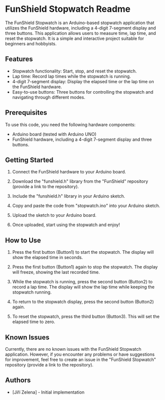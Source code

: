 # FunShield Stopwatch Readme

The FunShield Stopwatch is an Arduino-based stopwatch application that utilizes the FunShield hardware, including a 4-digit 7-segment display and three buttons. This application allows users to measure time, lap time, and reset the stopwatch. It is a simple and interactive project suitable for beginners and hobbyists.

## Features

- Stopwatch functionality: Start, stop, and reset the stopwatch.
- Lap time: Record lap times while the stopwatch is running.
- 4-digit 7-segment display: Display the elapsed time or the lap time on the FunShield hardware.
- Easy-to-use buttons: Three buttons for controlling the stopwatch and navigating through different modes.

## Prerequisites

To use this code, you need the following hardware components:

- Arduino board (tested with Arduino UNO)
- FunShield hardware, including a 4-digit 7-segment display and three buttons.

## Getting Started

1. Connect the FunShield hardware to your Arduino board.

2. Download the "funshield.h" library from the "FunShield" repository (provide a link to the repository).

3. Include the "funshield.h" library in your Arduino sketch.

4. Copy and paste the code from "stopwatch.ino" into your Arduino sketch.

5. Upload the sketch to your Arduino board.

6. Once uploaded, start using the stopwatch and enjoy!

## How to Use

1. Press the first button (Button1) to start the stopwatch. The display will show the elapsed time in seconds.

2. Press the first button (Button1) again to stop the stopwatch. The display will freeze, showing the last recorded time.

3. While the stopwatch is running, press the second button (Button2) to record a lap time. The display will show the lap time while keeping the stopwatch running.

4. To return to the stopwatch display, press the second button (Button2) again.

5. To reset the stopwatch, press the third button (Button3). This will set the elapsed time to zero.

## Known Issues

Currently, there are no known issues with the FunShield Stopwatch application. However, if you encounter any problems or have suggestions for improvement, feel free to create an issue in the "FunShield Stopwatch" repository (provide a link to the repository).

## Authors

- [Jiří Zelena] - Initial implementation